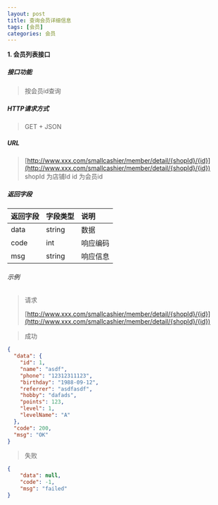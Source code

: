 ```yaml
---
layout: post
title: 查询会员详细信息
tags: [会员]
categories: 会员 
---
```


**1\. 会员列表接口**

##### 接口功能
> 按会员id查询

##### HTTP请求方式
> GET + JSON

##### URL
> [http://www.xxx.com/smallcashier/member/detail/{shopId}/{id}](http://www.xxx.com/smallcashier/member/detail/{shopId}/{id})
> shopId 为店铺Id
> id 为会员id



##### 返回字段

|返回字段|字段类型|说明|
|:---|:---|:---|
|data|string|数据|
|code|int|响应编码|
|msg|string|响应信息|


###### 示例
> 请求
>
> [http://www.xxx.com/smallcashier/member/detail/{shopId}/{id}](http://www.xxx.com/smallcashier/member/detail/{shopId}/{id})

> 成功
``` json
{
  "data": {
    "id": 1,
    "name": "asdf",
    "phone": "12312311123",
    "birthday": "1988-09-12",
    "referrer": "asdfasdf",
    "hobby": "dafads",
    "points": 123,
    "level": 1,
    "levelName": "A"
  },
  "code": 200,
  "msg": "OK"
}
```
> 失败
``` json
{
    "data": null,
    "code": -1,
    "msg": "failed"
}
```